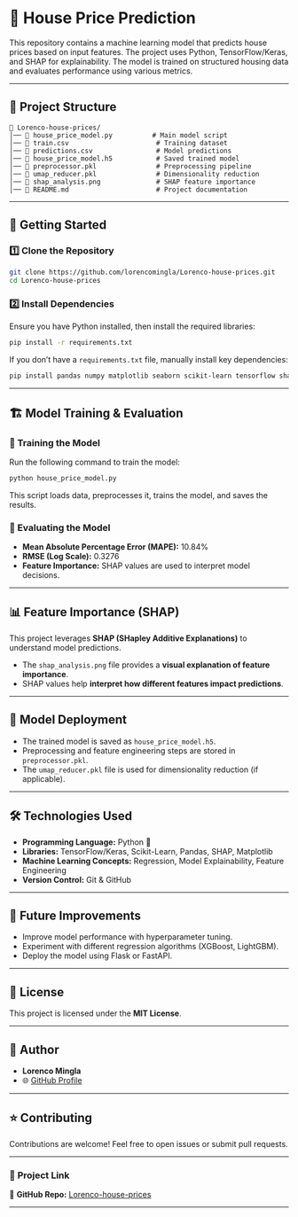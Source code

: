 # 🏡 House Price Prediction

This repository contains a machine learning model that predicts house prices based on input features. The project uses Python, TensorFlow/Keras, and SHAP for explainability. The model is trained on structured housing data and evaluates performance using various metrics.

---

## 📂 Project Structure

```
📁 Lorenco-house-prices/
│── 📜 house_price_model.py          # Main model script
│── 📜 train.csv                      # Training dataset
│── 📜 predictions.csv                # Model predictions
│── 📜 house_price_model.h5           # Saved trained model
│── 📜 preprocessor.pkl               # Preprocessing pipeline
│── 📜 umap_reducer.pkl               # Dimensionality reduction
│── 📜 shap_analysis.png              # SHAP feature importance
│── 📜 README.md                      # Project documentation
```

---

## 🚀 Getting Started

### **1️⃣ Clone the Repository**
```bash
git clone https://github.com/lorencomingla/Lorenco-house-prices.git
cd Lorenco-house-prices
```

### **2️⃣ Install Dependencies**
Ensure you have Python installed, then install the required libraries:
```bash
pip install -r requirements.txt
```
If you don’t have a `requirements.txt` file, manually install key dependencies:
```bash
pip install pandas numpy matplotlib seaborn scikit-learn tensorflow shap
```

---

## 🏗 Model Training & Evaluation

### **🔹 Training the Model**
Run the following command to train the model:
```bash
python house_price_model.py
```
This script loads data, preprocesses it, trains the model, and saves the results.

### **🔹 Evaluating the Model**
- **Mean Absolute Percentage Error (MAPE):** 10.84%  
- **RMSE (Log Scale):** 0.3276  
- **Feature Importance:** SHAP values are used to interpret model decisions.

---

## 📊 Feature Importance (SHAP)
This project leverages **SHAP (SHapley Additive Explanations)** to understand model predictions.

- The `shap_analysis.png` file provides a **visual explanation of feature importance**.
- SHAP values help **interpret how different features impact predictions**.

---

## 🔄 Model Deployment
- The trained model is saved as `house_price_model.h5`.
- Preprocessing and feature engineering steps are stored in `preprocessor.pkl`.
- The `umap_reducer.pkl` file is used for dimensionality reduction (if applicable).

---

## 🛠 Technologies Used
- **Programming Language:** Python 🐍
- **Libraries:** TensorFlow/Keras, Scikit-Learn, Pandas, SHAP, Matplotlib
- **Machine Learning Concepts:** Regression, Model Explainability, Feature Engineering
- **Version Control:** Git & GitHub  

---

## 📌 Future Improvements
- Improve model performance with hyperparameter tuning.
- Experiment with different regression algorithms (XGBoost, LightGBM).
- Deploy the model using Flask or FastAPI.

---

## 📄 License
This project is licensed under the **MIT License**.

---

## 👤 Author
- **Lorenco Mingla**
- 🌐 [GitHub Profile](https://github.com/lorencomingla)


---

## ⭐ Contributing
Contributions are welcome! Feel free to open issues or submit pull requests.

---

### 🔗 **Project Link**
📌 **GitHub Repo:** [Lorenco-house-prices](https://github.com/lorencomingla/Lorenco-house-prices)

---
